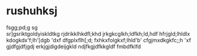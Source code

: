 # rushuhksj
fsgg;pd;g
sg\
sr]gsriktgoldyiskldtkg
rjdrikklhkdfl;khd
jrkgkcglkh;ldfkh;ld,hdf
hfrjgld;lhldlx
kdogkdx'f;lh'[dgb
'dxf
dfgplxflh[;d;
fxhkxfolgkxf;lhld'b'
cfgjmxdkgkfc;;h
'xf
gjdfgjdfjgdj
erkjgjdigdeijgkld
ndjfkgjdfkkgldf
fmbdfklfd
